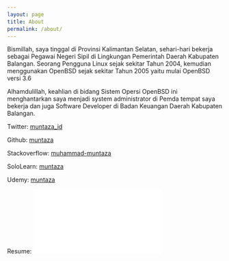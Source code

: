 ```yaml
---
layout: page
title: About
permalink: /about/
---
```



Bismillah, saya tinggal di Provinsi Kalimantan Selatan, sehari-hari bekerja sebagai Pegawai Negeri Sipil di Lingkungan Pemerintah Daerah Kabupaten Balangan. Seorang Pengguna Linux sejak sekitar Tahun 2004, kemudian menggunakan OpenBSD sejak sekitar Tahun 2005 yaitu mulai OpenBSD versi 3.6

Alhamdulillah, keahlian di bidang Sistem Opersi OpenBSD ini menghantarkan saya menjadi system administrator di Pemda tempat saya bekerja dan juga Software Developer di Badan Keuangan Daerah Kabupaten Balangan.

Twitter: [muntaza_id](https://twitter.com/muntaza_id)

Github: [muntaza](https://github.com/muntaza)

Stackoverflow: [muhammad-muntaza](https://stackoverflow.com/users/8084062/muhammad-muntaza)

SoloLearn: [muntaza](https://www.sololearn.com/Profile/1081806)

Udemy: [muntaza](https://www.udemy.com/user/muhammad-muntaza/)

Resume: ![Muhammad_Muntaza.pdf](/assets/Muhammad_Muntaza.pdf)

